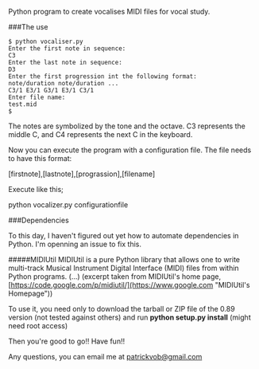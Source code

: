 Python program to create vocalises MIDI files for vocal study.

###The use

```shell
$ python vocaliser.py
Enter the first note in sequence:
C3
Enter the last note in sequence:
D3
Enter the first progression int the following format:
note/duration note/duration ...
C3/1 E3/1 G3/1 E3/1 C3/1
Enter file name:
test.mid
$
```

The notes are symbolized by the tone and the octave. C3 represents the middle C, and C4 represents the next C in the keyboard.

Now you can execute the program with a configuration file. The file needs to have this format:

[firstnote],[lastnote],[prograssion],[filename]

Execute like this;

python vocalizer.py configurationfile

###Dependencies

To this day, I haven't figured out yet how to automate dependencies in Python. I'm openning an issue to fix this.

#####MIDIUtil
MIDIUtil is a pure Python library that allows one to write multi-track Musical Instrument Digital Interface (MIDI) files from within Python programs. (...)
(excerpt taken from MIDIUtil's home page, [https://code.google.com/p/midiutil/](https://www.google.com "MIDIUtil's Homepage"))

To use it, you need only to download the tarball or ZIP file of the 0.89 version (not tested against others) and run **python setup.py install** (might need root access)

Then you're good to go!! Have fun!!


Any questions, you can email me at patrickvob@gmail.com

